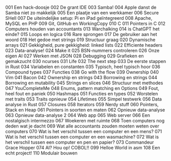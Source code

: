 001 Een hack-doosje
002 De grant IDE
003 Samba!
004 Apple danst de Samba niet zo makkelijk
005 Een plaatje van een werkkamer
006 Secure SHell
007 De uiteindelijke setup: Pi en iPad geïntegreerd
008 Apache, MySQL en PHP
009 Git, GitHub en WorkingCopy
010 C
011 Pointers in C
012 Computers houden van accountants
013 Warchalking
014 is ChatGPT het einde?
015 Loops en logica
016 Rare sprongen
017 De gebruiker aan het woord
018 Het gedoe met strings
019 Structuur graag
020 Dynamische arrays
021 Gekkigheid, pure gekkigheid: linked lists
022 Efficiente headers
023 Data-analyse!
024 Make it
025 BSN-nummers controleren
026 Onze eigen AI
027 Werken met JSON
028 Debugging
029 Grafieken en gemakzucht
030 ncurses
031 Life
032 The next step
033 De eerste stappen in Rust
034 Variabelen en constanten
035 Typisch, heel typisch hoor
036 Compound types
037 Functies
038 Go with the flow
039 Ownership
040 Vim
041 Bacon
042 Ownership en strings
043 Borrowing en strings
044 Borrowing en mutability
045 Strings en slices
046 Structuur met methodes
047 YouCompleteMe
048 Enums, pattern matching en Options
049 Fout, heel fout en paniek
050 Hashmaps
051 Functies en types
052 Worstelen met traits
053 Traits opnieuw
054 Lifetimes
055 Simpel testwerk
056 Data analyse in Rust
057 Closures
058 Iterators
059 Nerdy stuff
060 Pointers, Stack en Heap
061 Pointers in soorten en maten
062 Opnieuw data-analyse
063 Opnieuw data-analyse 2
064 Web app
065 Web server
066 Een nostalgisch intermezzo
067 Woekeren met ruimte
068 Toen computers nog deden wat je dacht
069 Wat alle accountants zouden moeten weten over computers
070 Wat is het verschil tussen een computer en een mens?
071 Wat is het verschil tussen een computer en een wasmachine?
072 Wat is het verschil tussen een computer en pen en papier?
073 Commandeur Grace Hopper
074 AI? Hou op! COBOL!!
099 Helloe World in asm
108 Een echt project!
110 Modulair bouwen

